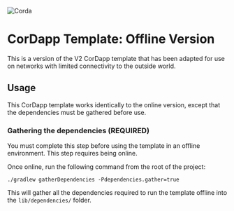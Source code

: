 ![Corda](https://www.corda.net/wp-content/uploads/2016/11/fg005_corda_b.png)

# CorDapp Template: Offline Version

This is a version of the V2 CorDapp template that has been adapted for use on networks with limited
connectivity to the outside world.

## Usage

This CorDapp template works identically to the online version, except that the dependencies must be gathered before use.

### Gathering the dependencies (REQUIRED)

You must complete this step before using the template in an offline environment. This step requires being online.

Once online, run the following command from the root of the project:
 
    ./gradlew gatherDependencies -Pdependencies.gather=true
    
This will gather all the dependencies required to run the template offline into the `lib/dependencies/` folder.
